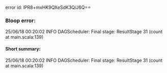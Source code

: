 error id: lPR8+mxHK9QXeSdK3Q/J6Q==
### Bloop error:

25/06/18 00:20:02 INFO DAGScheduler: Final stage: ResultStage 31 (count at main.scala:139)
#### Short summary: 

25/06/18 00:20:02 INFO DAGScheduler: Final stage: ResultStage 31 (count at main.scala:139)